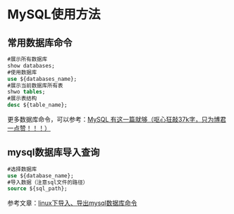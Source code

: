 # MySQL使用方法

## 常用数据库命令

```sql
#展示所有数据库
show databases;
#使用数据库
use ${databases_name};
#展示当前数据库所有表
shwo tables;
#展示表结构
desc ${table_name};
```
更多数据库命令，可以参考：[MySQL 有这一篇就够（呕心狂敲37k字，只为博君一点赞！！！）](https://blog.csdn.net/weixin_45851945/article/details/114287877)

## mysql数据库导入查询

```sql
#选择数据库
use ${database_name};
#导入数据（注意sql文件的路径）
source ${sql_path};
```

参考文章：[linux下导入、导出mysql数据库命令](https://blog.csdn.net/weixin_30299539/article/details/94830837)

